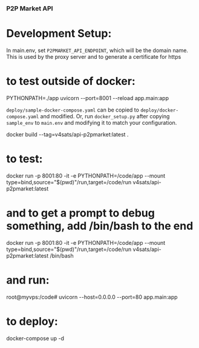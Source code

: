 ### P2P Market API


# Development Setup:
In main.env, set `P2PMARKET_API_ENDPOINT`, which will be the domain name. This is used by the proxy server and to generate a certificate for https


# to test outside of docker:
PYTHONPATH=./app uvicorn --port=8001 --reload app.main:app

`deploy/sample-docker-compose.yaml` can be copied to `deploy/docker-compose.yaml` and modified. Or, run `docker_setup.py` after copying `sample_env` to `main.env` and modifying it to match your configuration.

docker build --tag=v4sats/api-p2pmarket:latest .

# to test:
docker run -p 8001:80 -it  -e PYTHONPATH=/code/app --mount type=bind,source="$(pwd)"/run,target=/code/run v4sats/api-p2pmarket:latest

# and to get a prompt to debug something, add /bin/bash to the end
docker run -p 8001:80 -it  -e PYTHONPATH=/code/app --mount type=bind,source="$(pwd)"/run,target=/code/run v4sats/api-p2pmarket:latest /bin/bash

# and run:
root@myvps:/code# uvicorn --host=0.0.0.0 --port=80  app.main:app

# to deploy:
docker-compose up -d
